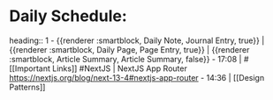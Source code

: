 # Daily Schedule:
heading:: 1
	- {{renderer :smartblock, Daily Note, Journal Entry, true}} | {{renderer :smartblock, Daily Page, Page Entry, true}} | {{renderer :smartblock, Article Summary, Article Summary, false}}
	- 17:08 | #[[Important Links]] #NextJS | NextJS App Router https://nextjs.org/blog/next-13-4#nextjs-app-router
	- 14:36 | [[Design Patterns]]